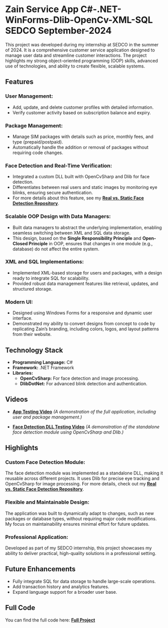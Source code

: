 # Zain Service App C#-.NET-WinForms-Dlib-OpenCv-XML-SQL SEDCO September-2024

This project was developed during my internship at SEDCO in the summer of 2024. It is a comprehensive customer service application designed to manage user data and streamline customer interactions. The project highlights my strong object-oriented programming (OOP) skills, advanced use of technologies, and ability to create flexible, scalable systems.

## Features

### **User Management:**
- Add, update, and delete customer profiles with detailed information.
- Verify customer activity based on subscription balance and expiry.

### **Package Management:**
- Manage SIM packages with details such as price, monthly fees, and type (prepaid/postpaid).
- Automatically handle the addition or removal of packages without requiring code changes.

### **Face Detection and Real-Time Verification:**
- Integrated a custom DLL built with OpenCvSharp and Dlib for face detection.  
- Differentiates between real users and static images by monitoring eye blinks, ensuring secure authentication.  
- For more details about this feature, see my [**Real vs. Static Face Detection Repository**](https://github.com/yousefjarbou/wallet-manager-Flutter).

### **Scalable OOP Design with Data Managers:**
- Built data managers to abstract the underlying implementation, enabling seamless switching between XML and SQL data storage.  
- This design, based on the **Single Responsibility Principle** and **Open-Closed Principle** in OOP, ensures that changes in one module (e.g., database) do not affect the entire system.  

### **XML and SQL Implementations:**
- Implemented XML-based storage for users and packages, with a design ready to integrate SQL for scalability.
- Provided robust data management features like retrieval, updates, and structured storage.

### **Modern UI:**
- Designed using Windows Forms for a responsive and dynamic user interface.  
- Demonstrated my ability to convert designs from concept to code by replicating Zain’s branding, including colors, logos, and layout patterns from their website.

## Technology Stack

- **Programming Language:** C#  
- **Framework:** .NET Framework  
- **Libraries:**  
  - **OpenCvSharp:** For face detection and image processing.  
  - **DlibDotNet:** For advanced blink detection and authentication.

## Videos

- [**App Testing Video**](https://youtu.be/5NQG6BgDbJw?si=6LRKsrf-UEa1_Io-) 
  *(A demonstration of the full application, including user and package management.)*  

- [**Face Detection DLL Testing Video**](https://youtu.be/QTPNf8ESYG4?si=qLKEbVo-wByAEj2G)
  *(A demonstration of the standalone face detection module using OpenCvSharp and Dlib.)*  

## Highlights

### **Custom Face Detection Module:**
The face detection module was implemented as a standalone DLL, making it reusable across different projects. It uses Dlib for precise eye tracking and OpenCvSharp for image processing. For more details, check out my [**Real vs. Static Face Detection Repository**](https://github.com/yousefjarbou/wallet-manager-Flutter).

### **Flexible and Maintainable Design:**
The application was built to dynamically adapt to changes, such as new packages or database types, without requiring major code modifications. My focus on maintainability ensures minimal effort for future updates.

### **Professional Application:**
Developed as part of my SEDCO internship, this project showcases my ability to deliver practical, high-quality solutions in a professional setting.

## Future Enhancements

- Fully integrate SQL for data storage to handle large-scale operations.  
- Add transaction history and analytics features.  
- Expand language support for a broader user base.

## Full Code
You can find the full code here: [**Full Project**](https://drive.google.com/drive/folders/1WGbpk7Qif8fS0jtQaUIng2wrPLTq7gP3?usp=sharing)




